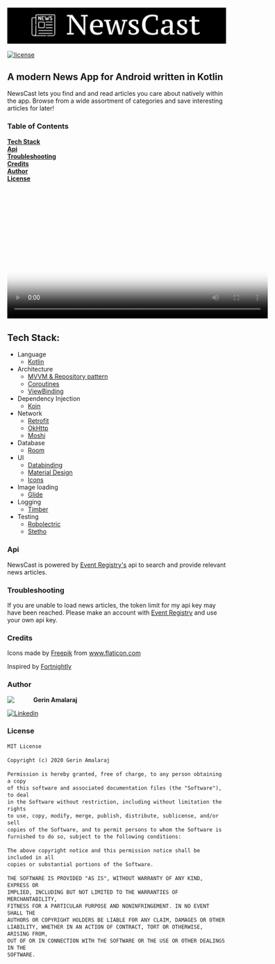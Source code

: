 ![Alt text](screenshots/Screenshot_20200621-223615.png?raw=true "Title")

[![license](https://img.shields.io/github/license/DAVFoundation/captain-n3m0.svg?style=flat-square)](https://github.com/DAVFoundation/captain-n3m0/blob/master/LICENSE)


## A modern News App for Android written in Kotlin
NewsCast lets you find and and read articles you care about natively within the app. Browse from a wide assortment of categories and save interesting articles for later!

### Table of Contents
**[Tech Stack](#tech-stack)**<br>
**[Api](#api)**<br>
**[Troubleshooting](#troubleshooting)**<br>
**[Credits](#credits)**<br>
**[Author](#author)**<br>
**[License](#license)**<br>

<video src="screenshots/newscast_news_paper.mp4" poster="screenshots/Screenshot_20200621-223615.png" height="300" controls preload></video>

## Tech Stack:

- Language
  - [Kotlin](https://kotlinlang.org/)
- Architecture
  - [MVVM & Repository pattern](https://developer.android.com/jetpack/docs/guide#overview)
  - [Coroutines](https://kotlinlang.org/docs/reference/coroutines/coroutines-guide.html)
  - [ViewBinding](https://developer.android.com/topic/libraries/view-binding)
- Dependency Injection
  - [Koin](https://insert-koin.io/)
- Network
  - [Retrofit](https://square.github.io/retrofit/)
  - [OkHttp](https://square.github.io/okhttp/)
  - [Moshi](https://github.com/square/moshi)
- Database
  - [Room](https://developer.android.com/training/data-storage/room)
- UI
  - [Databinding](https://developer.android.com/topic/libraries/data-binding)
  - [Material Design](https://material.io/design)
  - [Icons](https://material.io/resources/icons/?style=baseline)
- Image loading
  - [Glide](https://github.com/bumptech/glide)
- Logging
  - [Timber](https://github.com/JakeWharton/timber)
- Testing
  - [Robolectric](https://github.com/robolectric/robolectric)
  - [Stetho](http://facebook.github.io/stetho/)

### Api
NewsCast is powered by [Event Registry's](http://eventregistry.org/) api to search and provide relevant news articles.

### Troubleshooting
If you are unable to load news articles, the token limit for my api key may have been reached. Please make an account with [Event Registry](http://eventregistry.org/) and use your own api key.

### Credits
Icons made by <a href="https://www.flaticon.com/authors/freepik" title="Freepik">Freepik</a> from <a href="https://www.flaticon.com/" title="Flaticon"> www.flaticon.com</a>

Inspired by [Fortnightly](https://material.io/design/material-studies/fortnightly.html)

### Author

<img src="https://github.com/gerin98.png" width="60" align="left">

**Gerin Amalaraj**

[![Linkedin](https://img.shields.io/badge/-linkedin-grey?logo=linkedin)](https://www.linkedin.com/in/gerin-amalaraj/)

### License
```
MIT License

Copyright (c) 2020 Gerin Amalaraj

Permission is hereby granted, free of charge, to any person obtaining a copy
of this software and associated documentation files (the "Software"), to deal
in the Software without restriction, including without limitation the rights
to use, copy, modify, merge, publish, distribute, sublicense, and/or sell
copies of the Software, and to permit persons to whom the Software is
furnished to do so, subject to the following conditions:

The above copyright notice and this permission notice shall be included in all
copies or substantial portions of the Software.

THE SOFTWARE IS PROVIDED "AS IS", WITHOUT WARRANTY OF ANY KIND, EXPRESS OR
IMPLIED, INCLUDING BUT NOT LIMITED TO THE WARRANTIES OF MERCHANTABILITY,
FITNESS FOR A PARTICULAR PURPOSE AND NONINFRINGEMENT. IN NO EVENT SHALL THE
AUTHORS OR COPYRIGHT HOLDERS BE LIABLE FOR ANY CLAIM, DAMAGES OR OTHER
LIABILITY, WHETHER IN AN ACTION OF CONTRACT, TORT OR OTHERWISE, ARISING FROM,
OUT OF OR IN CONNECTION WITH THE SOFTWARE OR THE USE OR OTHER DEALINGS IN THE
SOFTWARE.
```

